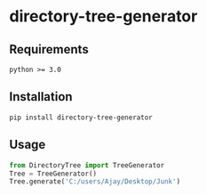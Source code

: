 # directory-tree-generator

## Requirements

```
python >= 3.0
```

## Installation
```
pip install directory-tree-generator
```

## Usage
```python
from DirectoryTree import TreeGenerator
Tree = TreeGenerator()
Tree.generate('C:/users/Ajay/Desktop/Junk')
```

